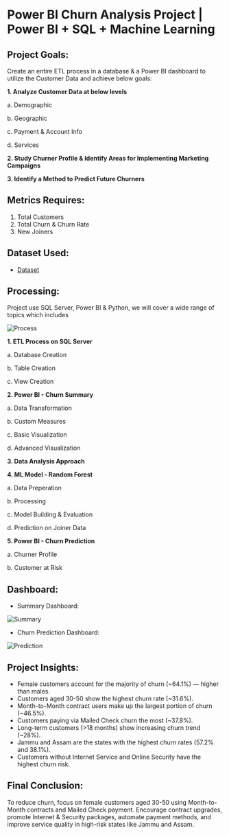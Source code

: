 # Power BI Churn Analysis Project | Power BI + SQL + Machine Learning
## Project Goals:
Create an entire ETL process in a database & a Power BI dashboard to utilize the Customer Data and achieve below goals:

**1. Analyze Customer Data at below levels**

   a. Demographic

   b. Geographic
  
   c. Payment & Account Info
  
   d. Services
  
**2. Study Churner Profile & Identify Areas for Implementing Marketing Campaigns**

**3. Identify a Method to Predict Future Churners**
## Metrics Requires:
1. Total Customers
2. Total Churn & Churn Rate
3. New Joiners

## Dataset Used:
- <a href= "https://github.com/TrieuTuanVi/Churn_Analysis/commit/6e097e3d31e4cb1d1d0d32e1dba5649e6f9108e8">Dataset</a>

## Processing: 
Project use SQL Server, Power BI & Python, we will cover a wide range of topics which includes

![Process](https://github.com/user-attachments/assets/7468565f-9c94-4ff6-bcf2-a8203f99ec4a)

**1. ETL Process on SQL Server**

   a. Database Creation
  
   b. Table Creation
  
   c. View Creation
  
**2. Power BI - Churn Summary**
   
   a. Data Transformation
  
   b. Custom Measures
  
   c. Basic Visualization
  
   d. Advanced Visualization
  
**3. Data Analysis Approach**


**4. ML Model - Random Forest**

  a. Data Preperation
  
  b. Processing
  
  c. Model Building & Evaluation
  
  d. Prediction on Joiner Data
  
**5. Power BI - Churn Prediction**

  a. Churner Profile
  
  b. Customer at Risk 

## Dashboard:

* Summary Dashboard:
  
![Summary](https://github.com/user-attachments/assets/416ec549-f1fa-44e0-9794-d572fb1420af)

* Churn Prediction Dashboard:

![Prediction](https://github.com/user-attachments/assets/2f2ffaaa-ecaf-43cb-951d-2241091a65f8)

## Project Insights:
- Female customers account for the majority of churn (~64.1%) — higher than males.
- Customers aged 30-50 show the highest churn rate (~31.6%).
- Month-to-Month contract users make up the largest portion of churn (~46.5%).
- Customers paying via Mailed Check churn the most (~37.8%).
- Long-term customers (>18 months) show increasing churn trend (~28%).
- Jammu and Assam are the states with the highest churn rates (57.2% and 38.1%).
- Customers without Internet Service and Online Security have the highest churn risk.

## Final Conclusion:
To reduce churn, focus on female customers aged 30-50 using Month-to-Month contracts and Mailed Check payment. Encourage contract upgrades, promote Internet & Security packages, automate payment methods, and improve service quality in high-risk states like Jammu and Assam.
